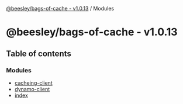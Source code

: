 [@beesley/bags-of-cache - v1.0.13](README.md) / Modules

# @beesley/bags-of-cache - v1.0.13

## Table of contents

### Modules

- [cacheing-client](modules/cacheing_client.md)
- [dynamo-client](modules/dynamo_client.md)
- [index](modules/index.md)

